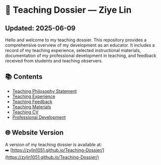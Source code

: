 # 📖 Teaching Dossier — Ziye Lin
## Updated: 2025-06-09
Hello and welcome to my teaching dossier. This repository provides a comprehensive overview of my development as an educator. It includes a record of my teaching experience, selected instructional materials, documentation of my professional development in teaching, and feedback received from students and teaching observers.

## 📚 Contents

- [Teaching Philosophy Statement](philosophy.md)
- [Teaching Experience](experience.md)
- [Teaching Feedback](./feedback/teaching-feedback.pdf)
- [Teaching Materials](./materials/)
- [Teaching CV](cv-20250609.pdf)
- [Professional Development](professional-development.md)

## 🌐 Website Version

A version of my teaching dossier is available at:  
➡️ [https://zylin1051.github.io/Teaching-Dossier/](https://zylin1051.github.io/Teaching-Dossier/)
